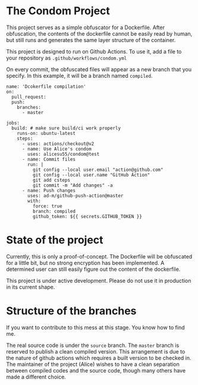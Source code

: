 # The Condom Project

This project serves as a simple obfuscator for a Dockerfile. After obfuscation, the contents of the dockerfile cannot be easily read by human, but still runs and generates the same layer structure of the container.

This project is designed to run on Github Actions. To use it, add a file to your repository as `.github/workflows/condom.yml`

On every commit, the obfuscated files will appear as a new branch that you specify. In this example, it will be a branch named `compiled`.

```
name: 'Dcokerfile compilation'
on:
  pull_request:
  push:
    branches:
      - master

jobs:
  build: # make sure build/ci work properly
    runs-on: ubuntu-latest
    steps:
      - uses: actions/checkout@v2
      - name: Use Alice's condom
        uses: alicesu55/condom@test
      - name: Commit files
        run: |
          git config --local user.email "action@github.com"
          git config --local user.name "GitHub Action"
          git add csteps
          git commit -m "Add changes" -a
      - name: Push changes
        uses: ad-m/github-push-action@master
        with:
          force: true
          branch: compiled
          github_token: ${{ secrets.GITHUB_TOKEN }}

```

# State of the project

Currently, this is only a proof-of-concept. The Dockerfile will be obfuscated for a little bit, but no strong encryption has been implemented. A determined user can still easily figure out the content of the dockerfile.

This project is under active development. Please do not use it in production in its current shape.

# Structure of the branches

If you want to contribute to this mess at this stage. You know how to find me.

The real source code is under the `source` branch. The `master` branch is reserved to publish a clean compiled version. This arrangement is due to the nature of github actions which requires a built version to be checked in. The maintainer of the project (Alice) wishes to have a clean separation between compiled codes and the source code, though many others have made a different choice.

